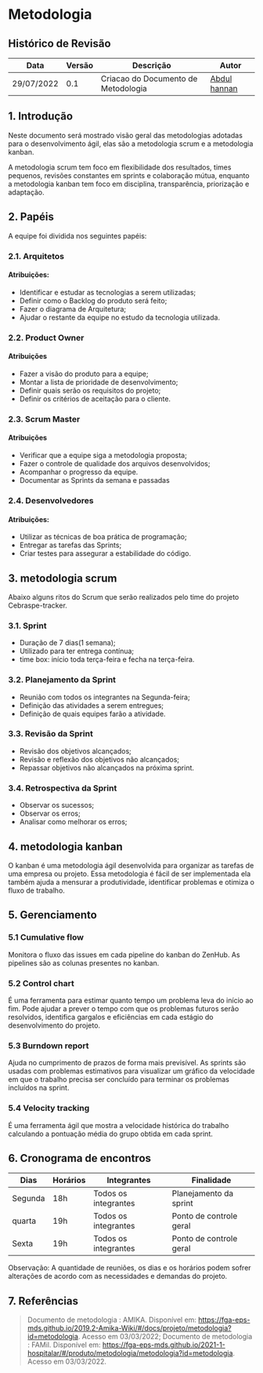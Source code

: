 # Metodologia

## Histórico de Revisão

| Data       | Versão | Descrição   | Autor     |
| ---------- | ------ | ----------- | --------- |
| 29/07/2022 | 0.1    | Criacao do Documento de Metodologia| [Abdul hannan](https://github.com/hannanhunny01)|




## 1. Introdução

Neste documento será mostrado visão geral das metodologias adotadas para o desenvolvimento ágil, elas são a metodologia scrum e a metodologia kanban.

A metodologia scrum tem foco em flexibilidade dos resultados, times pequenos, revisões constantes em sprints e colaboração mútua, enquanto a metodologia kanban tem foco em disciplina, transparência, priorização e adaptação.


## 2. Papéis

A equipe foi dividida nos seguintes papéis:

### 2.1. Arquitetos

#### Atribuições:

- Identificar e estudar as tecnologias a serem utilizadas;
- Definir como o Backlog do produto será feito;
- Fazer o diagrama de Arquitetura;
- Ajudar o restante da equipe no estudo da tecnologia utilizada.

### 2.2. Product Owner

#### Atribuições

- Fazer a visão do produto para a equipe;
- Montar a lista de prioridade de desenvolvimento;
- Definir quais serão os requisitos do projeto;
- Definir os critérios de aceitação para o cliente.

### 2.3. Scrum Master

#### Atribuições

- Verificar que a equipe siga a metodologia proposta;
- Fazer o controle de qualidade dos arquivos desenvolvidos;
- Acompanhar o progresso da equipe.
- Documentar as Sprints da semana e passadas

### 2.4. Desenvolvedores

#### Atribuições:

- Utilizar as técnicas de boa prática de programação;
- Entregar as tarefas das Sprints;
- Criar testes para assegurar a estabilidade do código.

## 3. metodologia scrum

Abaixo alguns ritos do Scrum que serão realizados pelo time do projeto Cebraspe-tracker.

### 3.1. Sprint

- Duração de 7 dias(1 semana);
- Utilizado para ter entrega contínua;
- time box: início toda terça-feira e fecha na terça-feira.

### 3.2. Planejamento da Sprint

- Reunião com todos os integrantes na Segunda-feira;
- Definição das atividades a serem entregues;
- Definição de quais equipes farão a atividade.

### 3.3. Revisão da Sprint

- Revisão dos objetivos alcançados;
- Revisão e reflexão dos objetivos não alcançados;
- Repassar objetivos não alcançados na próxima sprint.

### 3.4. Retrospectiva da Sprint

- Observar os sucessos;
- Observar os erros;
- Analisar como melhorar os erros;

## 4. metodologia kanban
O kanban é uma metodologia ágil desenvolvida para organizar as tarefas de uma empresa ou projeto. Essa metodologia é fácil de ser implementada ela também ajuda a mensurar a produtividade, identificar problemas e otimiza o fluxo de trabalho. 

## 5. Gerenciamento
### 5.1 Cumulative flow

Monitora o fluxo das issues em cada pipeline do kanban do ZenHub. As pipelines são as colunas presentes no kanban. 

### 5.2 Control chart

É uma ferramenta para estimar quanto tempo um problema leva do início ao fim. Pode ajudar a prever o tempo com que os problemas futuros serão resolvidos, identifica gargalos e eficiências em cada estágio do desenvolvimento do projeto.   

### 5.3 Burndown report

Ajuda no cumprimento de prazos de forma mais previsível. As sprints são usadas com problemas estimativos para visualizar um gráfico da velocidade em que o trabalho precisa ser concluído para terminar os problemas incluídos na sprint.  

### 5.4 Velocity tracking

É uma ferramenta ágil que mostra a velocidade histórica do trabalho calculando a pontuação média do grupo obtida em cada sprint.  

## 6. Cronograma de encontros

| Dias | Horários | Integrantes | Finalidade |
|------|----------|-------------|------------|
| Segunda |  18h | Todos os integrantes | Planejamento da sprint |
| quarta |  19h | Todos os integrantes | Ponto de controle geral |
| Sexta | 19h | Todos os integrantes|Ponto de controle geral  | 


Observação: A quantidade de reuniões, os dias e os horários podem sofrer alterações de acordo com as necessidades e demandas do projeto.

## 7. Referências

> Documento de metodologia : AMIKA. Disponível em: https://fga-eps-mds.github.io/2019.2-Amika-Wiki/#/docs/projeto/metodologia?id=metodologia. Acesso em 03/03/2022;
> Documento de metodologia : FAMil. Disponível em: https://fga-eps-mds.github.io/2021-1-hospitalar/#/produto/metodologia/metodologia?id=metodologia. Acesso em 03/03/2022.
